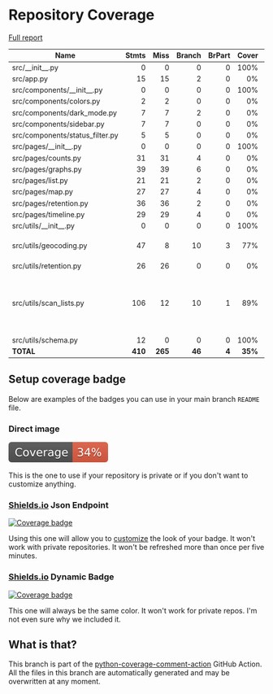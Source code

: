 # Repository Coverage

[Full report](https://htmlpreview.github.io/?https://github.com/MaineDSA/membership_dashboard/blob/python-coverage-comment-action-data/htmlcov/index.html)

| Name                             |    Stmts |     Miss |   Branch |   BrPart |   Cover |   Missing |
|--------------------------------- | -------: | -------: | -------: | -------: | ------: | --------: |
| src/\_\_init\_\_.py              |        0 |        0 |        0 |        0 |    100% |           |
| src/app.py                       |       15 |       15 |        2 |        0 |      0% |      1-36 |
| src/components/\_\_init\_\_.py   |        0 |        0 |        0 |        0 |    100% |           |
| src/components/colors.py         |        2 |        2 |        0 |        0 |      0% |      1-15 |
| src/components/dark\_mode.py     |        7 |        7 |        2 |        0 |      0% |      1-10 |
| src/components/sidebar.py        |        7 |        7 |        0 |        0 |      0% |      1-11 |
| src/components/status\_filter.py |        5 |        5 |        0 |        0 |      0% |       1-8 |
| src/pages/\_\_init\_\_.py        |        0 |        0 |        0 |        0 |    100% |           |
| src/pages/counts.py              |       31 |       31 |        4 |        0 |      0% |     1-127 |
| src/pages/graphs.py              |       39 |       39 |        6 |        0 |      0% |     1-186 |
| src/pages/list.py                |       21 |       21 |        2 |        0 |      0% |      1-89 |
| src/pages/map.py                 |       27 |       27 |        4 |        0 |      0% |     1-100 |
| src/pages/retention.py           |       36 |       36 |        2 |        0 |      0% |     1-407 |
| src/pages/timeline.py            |       29 |       29 |        4 |        0 |      0% |      1-97 |
| src/utils/\_\_init\_\_.py        |        0 |        0 |        0 |        0 |    100% |           |
| src/utils/geocoding.py           |       47 |        8 |       10 |        3 |     77% |21, 28, 45-48, 56, 61 |
| src/utils/retention.py           |       26 |       26 |        0 |        0 |      0% |      3-81 |
| src/utils/scan\_lists.py         |      106 |       12 |       10 |        1 |     89% |64, 76-77, 154-155, 164-169, 200 |
| src/utils/schema.py              |       12 |        0 |        0 |        0 |    100% |           |
|                        **TOTAL** |  **410** |  **265** |   **46** |    **4** | **35%** |           |


## Setup coverage badge

Below are examples of the badges you can use in your main branch `README` file.

### Direct image

[![Coverage badge](https://raw.githubusercontent.com/MaineDSA/membership_dashboard/python-coverage-comment-action-data/badge.svg)](https://htmlpreview.github.io/?https://github.com/MaineDSA/membership_dashboard/blob/python-coverage-comment-action-data/htmlcov/index.html)

This is the one to use if your repository is private or if you don't want to customize anything.

### [Shields.io](https://shields.io) Json Endpoint

[![Coverage badge](https://img.shields.io/endpoint?url=https://raw.githubusercontent.com/MaineDSA/membership_dashboard/python-coverage-comment-action-data/endpoint.json)](https://htmlpreview.github.io/?https://github.com/MaineDSA/membership_dashboard/blob/python-coverage-comment-action-data/htmlcov/index.html)

Using this one will allow you to [customize](https://shields.io/endpoint) the look of your badge.
It won't work with private repositories. It won't be refreshed more than once per five minutes.

### [Shields.io](https://shields.io) Dynamic Badge

[![Coverage badge](https://img.shields.io/badge/dynamic/json?color=brightgreen&label=coverage&query=%24.message&url=https%3A%2F%2Fraw.githubusercontent.com%2FMaineDSA%2Fmembership_dashboard%2Fpython-coverage-comment-action-data%2Fendpoint.json)](https://htmlpreview.github.io/?https://github.com/MaineDSA/membership_dashboard/blob/python-coverage-comment-action-data/htmlcov/index.html)

This one will always be the same color. It won't work for private repos. I'm not even sure why we included it.

## What is that?

This branch is part of the
[python-coverage-comment-action](https://github.com/marketplace/actions/python-coverage-comment)
GitHub Action. All the files in this branch are automatically generated and may be
overwritten at any moment.